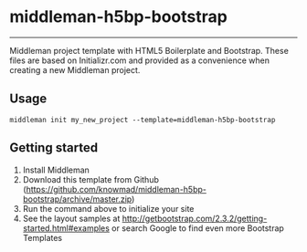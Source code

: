 # middleman-h5bp-bootstrap
---

Middleman project template with HTML5 Boilerplate and Bootstrap. These files are based on Initializr.com and provided as a convenience when creating a new Middleman project.


## Usage

    middleman init my_new_project --template=middleman-h5bp-bootstrap


## Getting started

1. Install Middleman
2. Download this template from Github (https://github.com/knowmad/middleman-h5bp-bootstrap/archive/master.zip)
3. Run the command above to initialize your site
4. See the layout samples at http://getbootstrap.com/2.3.2/getting-started.html#examples or search Google to find even more Bootstrap Templates
